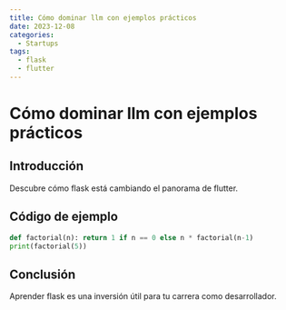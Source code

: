 ```yaml
---
title: Cómo dominar llm con ejemplos prácticos
date: 2023-12-08
categories:
  - Startups
tags:
  - flask
  - flutter
---
```


# Cómo dominar llm con ejemplos prácticos

## Introducción

Descubre cómo flask está cambiando el panorama de flutter.

## Código de ejemplo

```python
def factorial(n): return 1 if n == 0 else n * factorial(n-1)
print(factorial(5))
```

## Conclusión

Aprender flask es una inversión útil para tu carrera como desarrollador.